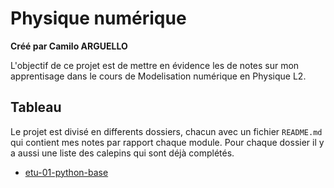 # Physique numérique 

**Créé par Camilo ARGUELLO**

L'objectif de ce projet est de mettre en évidence les de notes sur mon apprentisage dans le cours de Modelisation numérique en Physique L2. 

## Tableau

Le projet est divisé en differents dossiers, chacun avec un fichier `README.md` qui contient mes notes par rapport chaque module. Pour chaque dossier il y a aussi une liste des calepins qui sont déjà complétés.

- [etu-01-python-base](https://github.com/kmiloarguello/physique-numerique/tree/master/etu-01-python-base)
